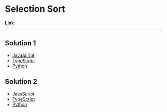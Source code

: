 # Selection Sort

[**Link**](https://www.algoexpert.io/questions/Selection%20Sort)

---

## Solution 1

- [JavaScript](./solution_1/selection-sort.js)
- [TypeScript](./solution_1/selection-sort.ts)
- [Python](./solution_1/selection-sort.py)

## Solution 2

- [JavaScript]()
- [TypeScript]()
- [Python]()
